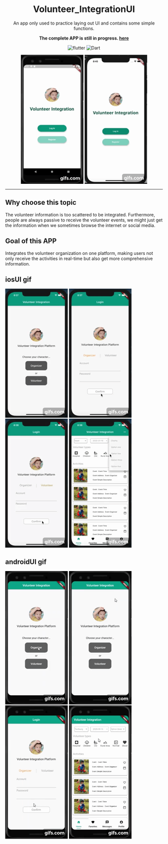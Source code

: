 # <div align="center"> Volunteer_IntegrationUI</div>

<div align="center">An app only used to practice laying out UI and contains some simple functions.

**The complete APP is still in progress. [here](https://github.com/roger7904/Flutter_Volunteer_Integration)**



![flutter](https://img.shields.io/badge/Flutter-Framework-green?logo=flutter)
![Dart](https://img.shields.io/badge/Dart-Language-blue?logo=dart)

<img src="docs/androidhome.gif" width="200" height="412"/>

<img src="docs/ioshome.gif" width="200" height="412"/>

</div>




***

## Why choose this topic

The volunteer information is too scattered to be integrated.
Furthermore, people are always passive to receive the volunteer events, we might just get the information when we sometimes browse the internet or social media.

## Goal of this APP

Integrates the volunteer organization on one platform, making users not only receive the activities in real-time but also get more comprehensive information.

## iosUI gif

![ios1](docs/ios1.gif)          ![ios2](docs/ios2.gif)          ![ios3](docs/ios3.gif)          ![ios4](docs/ios4.gif)

## androidUI gif

![android1](docs/android1.gif)          ![android2](docs/android2.gif)          ![android3](docs/android3.gif)          ![android4](docs/android4.gif)
